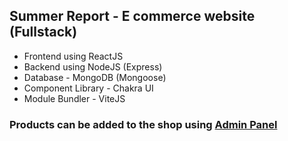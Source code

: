<h2>Summer Report - E commerce website (Fullstack)</h2>

<ul>
    <li>Frontend using ReactJS</li>
    <li>Backend using NodeJS (Express)</li>
    <li>Database - MongoDB (Mongoose)</li>
    <li>Component Library - Chakra UI</li>
    <li>Module Bundler - ViteJS</li>
</ul>

<h3>Products can be added to the shop using <a href="https://github.com/neohacker18/Admin-panel">Admin Panel</a></h3>